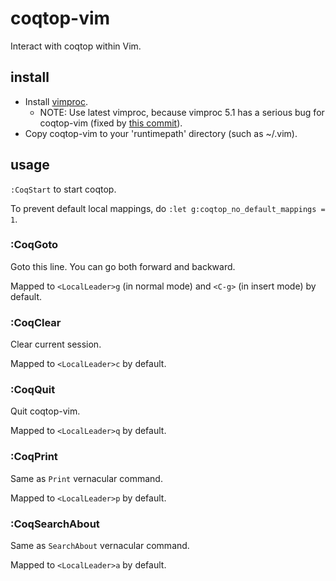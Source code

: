 # coqtop-vim
Interact with coqtop within Vim.

## install
- Install [vimproc](https://github.com/Shougo/vimproc).
  - NOTE: Use latest vimproc, because vimproc 5.1 has a serious bug for coqtop-vim (fixed by [this commit](https://github.com/Shougo/vimproc/commit/e97c38caa39be79d6971059afbd9548fa1e67681)).
- Copy coqtop-vim to your 'runtimepath' directory (such as ~/.vim).

## usage
`:CoqStart` to start coqtop.

To prevent default local mappings, do `:let g:coqtop_no_default_mappings = 1`.

### :CoqGoto
Goto this line. You can go both forward and backward.

Mapped to `<LocalLeader>g` (in normal mode) and `<C-g>` (in insert mode) by default.

### :CoqClear
Clear current session.

Mapped to `<LocalLeader>c` by default.

### :CoqQuit
Quit coqtop-vim.

Mapped to `<LocalLeader>q` by default.

### :CoqPrint
Same as `Print` vernacular command.

Mapped to `<LocalLeader>p` by default.

### :CoqSearchAbout
Same as `SearchAbout` vernacular command.

Mapped to `<LocalLeader>a` by default.
